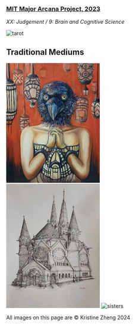 ### [MIT Major Arcana Project, 2023](https://mitadmissions.org/blogs/entry/mit-major-arcana/)
*XX: Judgement / 9: Brain and Cognitive Science*
<!-- ![tarot](img/bcs_tarot.jpeg) -->
<img src="img/bcs_tarot" alt="tarot" width="50%"/>

## Traditional Mediums

<!-- ![Nest](img/KristineZheng_nest.jpg) -->
<img src="img/KristineZheng_nest.jpg" alt="nest" width="50%"/>

<!-- *Above: Oil Painting* -->

<!-- ## Ringkirche (2019) -->

<!-- ![Ring Kirche](img/KristineZheng_ringkirche.jpg) -->
<img src="img/KristineZheng_ringkirche.jpg" alt="ringkirche" width="50%"/>

<!-- *Above: Ink, Ringkirche in Germany* -->

<!-- ## Sisters (2019) -->

<!-- ![Sisters](img/sisters.jpg) -->
<img src="img/img/KristineZheng_sisters.jpg" alt="sisters" width="50%"/>

<!-- *Above: Charcoal* -->

All images on this page are © Kristine Zheng 2024
